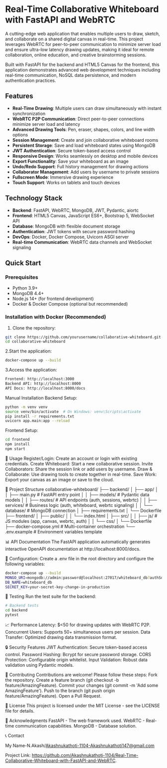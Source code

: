 # Real-Time Collaborative Whiteboard with FastAPI and WebRTC

A cutting-edge web application that enables multiple users to draw, sketch, and collaborate on a shared digital canvas in real-time. This project leverages WebRTC for peer-to-peer communication to minimize server load and ensure ultra-low latency drawing updates, making it ideal for remote collaboration, online education, and creative brainstorming sessions.

Built with FastAPI for the backend and HTML5 Canvas for the frontend, this application demonstrates advanced web development techniques including real-time communication, NoSQL data persistence, and modern authentication practices.

## Features

- **Real-Time Drawing**: Multiple users can draw simultaneously with instant synchronization
- **WebRTC P2P Communication**: Direct peer-to-peer connections minimize server load and latency
- **Advanced Drawing Tools**: Pen, eraser, shapes, colors, and line width options
- **Session Management**: Create and join collaborative whiteboard rooms
- **Persistent Storage**: Save and load whiteboard states using MongoDB
- **JWT Authentication**: Secure token-based access control
- **Responsive Design**: Works seamlessly on desktop and mobile devices
- **Export Functionality**: Save your whiteboard as an image
- **Undo/Redo Support**: Full history management for drawing actions
- **Collaborator Management**: Add users by username to private sessions
- **Fullscreen Mode**: Immersive drawing experience
- **Touch Support**: Works on tablets and touch devices

## Technology Stack

- **Backend**: FastAPI, WebRTC, MongoDB, JWT, Pydantic, aiortc
- **Frontend**: HTML5 Canvas, JavaScript ES6+, Bootstrap 5, WebSocket API
- **Database**: MongoDB with flexible document storage
- **Authentication**: JWT tokens with secure password hashing
- **DevOps**: Docker, Docker Compose, Uvicorn ASGI server
- **Real-time Communication**: WebRTC data channels and WebSocket signaling

## Quick Start

### Prerequisites

- Python 3.9+
- MongoDB 4.4+
- Node.js 14+ (for frontend development)
- Docker & Docker Compose (optional but recommended)

### Installation with Docker (Recommended)

1. Clone the repository:
```bash
git clone https://github.com/yourusername/collaborative-whiteboard.git
cd collaborative-whiteboard
```
2.Start the application:
```bash
docker-compose up --build
```
3.Access the application:
```bash
Frontend: http://localhost:3000
Backend API: http://localhost:8000
API Docs: http://localhost:8000/docs
```
Manual Installation
Backend Setup:
```bash
python -m venv venv
source venv/bin/activate  # On Windows: venv\Scripts\activate
pip install -r requirements.txt
uvicorn app.main:app --reload
```
Frontend Setup:
```bash
cd frontend
npm install
npm start
```
📖 Usage
Register/Login: Create an account or login with existing credentials.
Create Whiteboard: Start a new collaborative session.
Invite Collaborators: Share the session link or add users by username.
Draw & Collaborate: Use drawing tools to create together in real-time.
Save Work: Export your canvas as an image or save to the cloud.

📁 Project Structure
collaborative-whiteboard/
├── backend/
│   ├── app/
│   │   ├── main.py              # FastAPI entry point
│   │   ├── models/              # Pydantic data models
│   │   ├── routes/              # API endpoints (auth, sessions, webrtc)
│   │   ├── services/            # Business logic (auth, whiteboard, webrtc signaling)
│   │   └── database/            # MongoDB connection
│   ├── requirements.txt
│   └── Dockerfile
├── frontend/
│   ├── public/
│   │   └── index.html
│   ├── src/
│   │   ├── js/                  # JS modules (app, canvas, webrtc, auth)
│   │   └── css/
│   └── Dockerfile
├── docker-compose.yml           # Multi-container orchestration
└── .env.example                 # Environment variables template


📊 API Documentation
The FastAPI application automatically generates interactive OpenAPI documentation at http://localhost:8000/docs.

🔧 Configuration:
Create a .env file in the root directory and configure the following variables:
```bash
docker-compose up --build
MONGO_URI=mongodb://admin:password@localhost:27017/whiteboard_db?authSource=admin
DB_NAME=whiteboard_db
SECRET_KEY=your-secret-key-change-in-production
```
🧪 Testing
Run the test suite for the backend:
```bash
# Backend tests
cd backend
pytest
```
📈 Performance
Latency: $<50 for drawing updates with WebRTC P2P.
Concurrent Users: Supports $50+$ simultaneous users per session.
Data Transfer: Optimized drawing data transmission format.

🔒 Security Features
JWT Authentication: Secure token-based access control.
Password Hashing: Bcrypt for secure password storage.
CORS Protection: Configurable origin whitelist.
Input Validation: Robust data validation using Pydantic models.

🤝 Contributing
Contributions are welcome! Please follow these steps:
Fork the repository.
Create a feature branch (git checkout -b feature/AmazingFeature).
Commit your changes (git commit -m 'Add some AmazingFeature').
Push to the branch (git push origin feature/AmazingFeature).
Open a Pull Request.

📝 License
This project is licensed under the MIT License - see the LICENSE file for details.

🙏 Acknowledgments
FastAPI - The web framework used.
WebRTC - Real-time communication capabilities.
MongoDB - Database solution.

📞 Contact

My Name-N.Akash/Akashnukathoti-1104-Akashnukathoti147@gmail.com

Project Link: https://github.com/Akashnukathoti-1104/Real-Time-Collaborative-Whiteboard-with-FastAPI-and-WebRTC.

